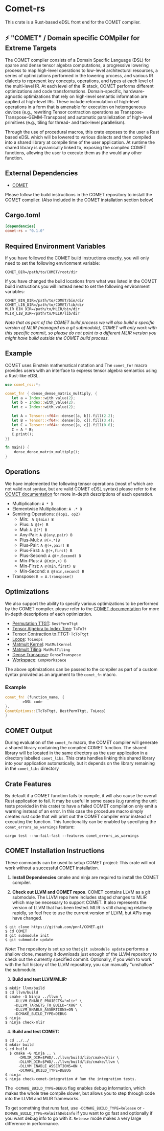 # Comet-rs
This crate is a Rust-based eDSL front end for the COMET compiler.


## ⚡️ "COMET" / Domain specific COMpiler for Extreme Targets

The COMET compiler consists of a Domain Specific Language (DSL) for sparse and dense tensor algebra computations, a progressive lowering process to map high-level operations to low-level architectural resources, a series of optimizations performed in the lowering process, and various IR dialects to represent key concepts, operations, and types at each level of the multi-level IR. At each level of the IR stack, COMET performs different optimizations and code transformations. Domain-specific, hardware- agnostic optimizations that rely on high-level semantic information are applied at high-level IRs. These include reformulation of high-level operations in a form that is amenable for execution on heterogeneous devices (e.g., rewriting Tensor contraction operations as Transpose-Transpose-GEMM-Transpose) and automatic parallelization of high-level primitives (e.g., tiling for thread- and task-level parallelism).

Through the use of procedural macros, this crate exposes to the user a Rust based eDSL which will be lowered to various dialects and then compiled into a shared library at compile time of the user application. At runtime the shared library is dynamically linked to, exposing the compiled COMET functions, allowing the user to execute them as the would any other function.

## External Dependencies
 - [COMET](https://github.com/pnnl/COMET)

Please follow the build instructions in the COMET repository to install the COMET compiler. (Also included in the COMET installation section below)

## Cargo.toml
 ```toml
 [dependencies]
 comet-rs = "0.1.0"
```
## Required Environment Variables
If you have followed the COMET build instructions exactly, you will only need to set the following envrionment variable:
```text
COMET_DIR=/path/to/COMET/root/dir
```

If you have changed the build locations from what was listed in the COMET build instructions you will instead need to set the following environment variables:
 ```text
 COMET_BIN_DIR=/path/to/COMET/bin/dir
 COMET_LIB_DIR=/path/to/COMET/lib/dir
 MLIR_BIN_DIR=/path/to/MLIR/bin/dir
 MLIR_LIB_DIR=/path/to/MLIR/lib/dir
 ```
 *Note that as part of the COMET build process we will also build a specific version of MLIR (managed as a git submodule),
 COMET will only work with this specific commit, so please do not point to a different MLIR version you might have build outside the COMET build process.*

## Example

 COMET uses Einstein mathematical notation and The `comet_fn!` macro provides users with an interface to express tensor algebra semantics using a Rust-like eDSL.

 ```rust
 use comet_rs::*;

 comet_fn! { dense_dense_matrix_multiply, {
    let a = Index::with_value(2);
    let b = Index::with_value(2);
    let c = Index::with_value(2);

    let A = Tensor::<f64>::dense([a, b]).fill(2.2);
    let B = Tensor::<f64>::dense([b, c]).fill(3.4);
    let C = Tensor::<f64>::dense([a, c]).fill(0.0);
    C = A * B;
    C.print();
 }}

 fn main() {
     dense_dense_matrix_multiply();
 }
 ```
## Operations
 
 We have implemented the following tensor operations (most of which are not valid rust syntax, but are valid COMET eDSL syntax)
 please refer to the [COMET documentation](https://pnnl-comet.readthedocs.io/en/latest/operations.html) for more in-depth descriptions of each operation.
 - Multiplication: `A * B`
 - Elementwise Multiplication: `A .* B`
 - Semiring Operations: `@(op1, op2)`
   - Min: ` A @(min) B`
   - Plus: `A @(+) B`
   - Mul: `A @(*) B`
   - Any-Pair: `A @(any,pair) B`
   - Plus-Mul: `A @(+,*)B `
   - Plus-Pair: `A @(+,pair) B`
   - Plus-First: `A @(+,first) B`
   - Plus-Second: `A @(+,Second) B`
   - Min-Plus: `A @(min,+) B` 
   - Min-First: `A @(min,first) B`
   - Min-Second: `A @(min,second) B`
 - Transpose: `B = A.transpose()`
 
## Optimizations
 We also support the ability to specify various optimizations to be performed by the COMET compiler.
 please refer to the [COMET documentation](https://pnnl-comet.readthedocs.io/en/latest/optimizations.html) for more in-depth descriptions of each optimization.
 - [Permutation TTGT](https://pnnl-comet.readthedocs.io/en/latest/passes/PermTTGT.html): `BestPermTtgt`
 - [Tensor Algebra to Index Tree](https://pnnl-comet.readthedocs.io/en/latest/passes/TAtoIT.html): `TaToIt`
 - [Tensor Contraction to TTGT](https://pnnl-comet.readthedocs.io/en/latest/passes/TC.html): `TcToTtgt`
 - [Loops](https://pnnl-comet.readthedocs.io/en/latest/passes/loops.html): `ToLoops`
 - [Matmult Kernel](https://pnnl-comet.readthedocs.io/en/latest/passes/mkernel.html): `MatMulKernel`
 - [Matmult Tiling](https://pnnl-comet.readthedocs.io/en/latest/passes/tiling.html): `MatMulTiling`
 - [Dense Transpose](https://pnnl-comet.readthedocs.io/en/latest/passes/transpose.html): `DenseTranspose`
 - [Workspace](https://pnnl-comet.readthedocs.io/en/latest/passes/workspace.html): `CompWorkspace`

 The above optimizations can be passed to the compiler as part of a custom syntax proivded as an argument to the `comet_fn` macro. 

### Example
 ```rust
 comet_fn! {function_name, {
         eDSL code
 },
 CometOptions::[TcToTtgt, BestPermTtgt, ToLoop]
 }
 ``` 

## COMET Output
 During evaluation of the `comet_fn` macro, the COMET compiler will generate a shared library containing the compiled COMET function.
 The shared library will be located in the same directory as the user application in a directory labelled `comet_libs`.
 This crate handles linking this shared library into your application automatically, but it depends on the library remaining in the `comet_libs` directory

 ## Crate Features
 By default if a COMET function fails to compile, it will also cause the overall Rust application to fail.
 It may be useful in some cases (e.g running the unit tests provided in this crate) to have a failed COMET compilation only emit a warning instead of an error.
 In this case the procedure macro simply creates rust code that will print out the COMET compiler error instead of executing the function.
 This functionality can be enabled by specifying the `comet_errors_as_warnings` feature:
 ```
 cargo test --no-fail-fast --features comet_errors_as_warnings
 ```
## COMET Installation Instructions

These commands can be used to setup COMET project:
This crate will not work without a successful COMET installation.
1) **Install Dependencies** cmake and ninja are required to install the COMET compiler.

2) **Check out LLVM and COMET repos.**  COMET contains LLVM as a git
submodule.  The LLVM repo here includes staged changes to MLIR which
may be necessary to support COMET.  It also represents the version of
LLVM that has been tested.  MLIR is still changing relatively rapidly,
so feel free to use the current version of LLVM, but APIs may have
changed.

```
$ git clone https://github.com/pnnl/COMET.git
$ cd COMET
$ git submodule init
$ git submodule update
```

*Note:* The repository is set up so that `git submodule update` performs a 
shallow clone, meaning it downloads just enough of the LLVM repository to check 
out the currently specified commit. Optionally, if you wish to work with the full history of
the LLVM repository, you can manually "unshallow" the submodule.

3) **Build and test LLVM/MLIR:**

```
$ mkdir llvm/build
$ cd llvm/build
$ cmake -G Ninja ../llvm \
    -DLLVM_ENABLE_PROJECTS="mlir" \
    -DLLVM_TARGETS_TO_BUILD="X86" \
    -DLLVM_ENABLE_ASSERTIONS=ON \
    -DCMAKE_BUILD_TYPE=DEBUG
$ ninja
$ ninja check-mlir
```

4) **Build and test COMET:**

```
$ cd ../../
$ mkdir build
$ cd build
  $ cmake -G Ninja .. \
      -DMLIR_DIR=$PWD/../llvm/build/lib/cmake/mlir \
      -DLLVM_DIR=$PWD/../llvm/build/lib/cmake/llvm \
      -DLLVM_ENABLE_ASSERTIONS=ON \
      -DCMAKE_BUILD_TYPE=DEBUG
$ ninja
$ ninja check-comet-integration # Run the integration tests.
```

The `-DCMAKE_BUILD_TYPE=DEBUG` flag enables debug information, which makes the
whole tree compile slower, but allows you to step through code into the LLVM
and MLIR frameworks.

To get something that runs fast, use `-DCMAKE_BUILD_TYPE=Release` or
`-DCMAKE_BUILD_TYPE=RelWithDebInfo` if you want to go fast and optionally if
you want debug info to go with it.  `Release` mode makes a very large difference
in performance.
